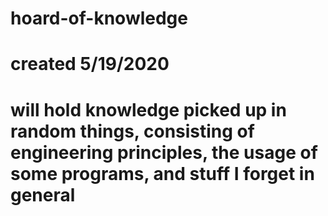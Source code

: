 # hoard-of-knowledge

# created 5/19/2020
# will hold knowledge picked up in random things, consisting of engineering principles, the usage of some programs, and stuff I forget in general
